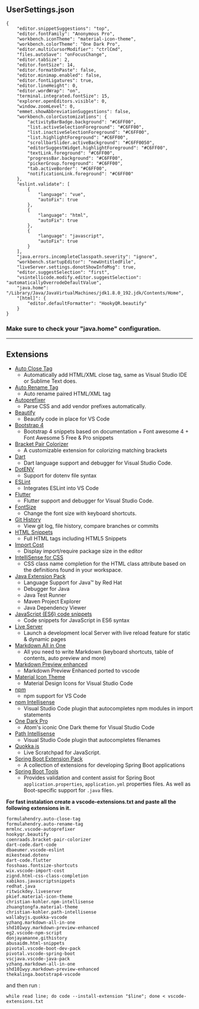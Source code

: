 
## UserSettings.json
```
{
    "editor.snippetSuggestions": "top",
    "editor.fontFamily": "Anonymous Pro",
    "workbench.iconTheme": "material-icon-theme",
    "workbench.colorTheme": "One Dark Pro",
    "editor.multiCursorModifier": "ctrlCmd",
    "files.autoSave": "onFocusChange",
    "editor.tabSize": 2,
    "editor.fontSize": 14,
    "editor.formatOnPaste": false,
    "editor.minimap.enabled": false,
    "editor.fontLigatures": true,
    "editor.lineHeight": 0,
    "editor.wordWrap": "on",
    "terminal.integrated.fontSize": 15,
    "explorer.openEditors.visible": 0,
    "window.zoomLevel": 0,
    "emmet.showAbbreviationSuggestions": false,
    "workbench.colorCustomizations": {
        "activityBarBadge.background": "#C6FF00",
        "list.activeSelectionForeground": "#C6FF00",
        "list.inactiveSelectionForeground": "#C6FF00",
        "list.highlightForeground": "#C6FF00",
        "scrollbarSlider.activeBackground": "#C6FF0050",
        "editorSuggestWidget.highlightForeground": "#C6FF00",
        "textLink.foreground": "#C6FF00",
        "progressBar.background": "#C6FF00",
        "pickerGroup.foreground": "#C6FF00",
        "tab.activeBorder": "#C6FF00",
        "notificationLink.foreground": "#C6FF00"
    },
    "eslint.validate": [
        {
            "language": "vue",
            "autoFix": true
        },
        {
            "language": "html",
            "autoFix": true
        },
        {
            "language": "javascript",
            "autoFix": true
        }
    ],
    "java.errors.incompleteClasspath.severity": "ignore",
    "workbench.startupEditor": "newUntitledFile",
    "liveServer.settings.donotShowInfoMsg": true,
    "editor.suggestSelection": "first",
    "vsintellicode.modify.editor.suggestSelection": "automaticallyOverrodeDefaultValue",
    "java.home": "/Library/Java/JavaVirtualMachines/jdk1.8.0_192.jdk/Contents/Home",
    "[html]": {
        "editor.defaultFormatter": "HookyQR.beautify"
    }
}
```

### Make sure to check your "java.home" configuration.

---

## Extensions

- [Auto Close Tag](https://marketplace.visualstudio.com/items?itemName=formulahendry.auto-close-tag)
  - Automatically add HTML/XML close tag, same as Visual Studio IDE or Sublime Text does.
- [Auto Rename Tag](https://marketplace.visualstudio.com/items?itemName=formulahendry.auto-rename-tag)
  - Auto rename paired HTML/XML tag
- [Autoprefixer](https://marketplace.visualstudio.com/items?itemName=mrmlnc.vscode-autoprefixer)
  - Parse CSS and add vendor prefixes automatically.
- [Beautify](https://marketplace.visualstudio.com/items?itemName=HookyQR.beautify)
  - Beautify code in place for VS Code
- [Bootstrap 4](https://marketplace.visualstudio.com/items?itemName=thekalinga.bootstrap4-vscode)
  - Bootstrap 4 snippets based on documentation + Font awesome 4 + Font Awesome 5 Free & Pro snippets
- [Bracket Pair Colorizer](https://marketplace.visualstudio.com/items?itemName=CoenraadS.bracket-pair-colorizer)
  - A customizable extension for colorizing matching brackets
- [Dart](https://marketplace.visualstudio.com/items?itemName=Dart-Code.dart-code)
  - Dart language support and debugger for Visual Studio Code.
- [DotENV](https://marketplace.visualstudio.com/items?itemName=mikestead.dotenv)
  - Support for dotenv file syntax
- [ESLint](https://marketplace.visualstudio.com/items?itemName=dbaeumer.vscode-eslint)
  - Integrates ESLint into VS Code
- [Flutter](https://marketplace.visualstudio.com/items?itemName=Dart-Code.flutter)
  - Flutter support and debugger for Visual Studio Code.
- [FontSize](https://marketplace.visualstudio.com/items?itemName=fosshaas.fontsize-shortcuts)
  - Change the font size with keyboard shortcuts.
- [Git History](https://marketplace.visualstudio.com/items?itemName=donjayamanne.githistory)
  - View git log, file history, compare branches or commits
- [HTML Snippets](https://marketplace.visualstudio.com/items?itemName=abusaidm.html-snippets)
  - Full HTML tags including HTML5 Snippets
- [Import Cost](https://marketplace.visualstudio.com/items?itemName=wix.vscode-import-cost)
  - Display import/require package size in the editor
- [IntelliSense for CSS](https://marketplace.visualstudio.com/items?itemName=Zignd.html-css-class-completion)
  - CSS class name completion for the HTML class attribute based on the definitions found in your workspace.
- [Java Extension Pack](https://marketplace.visualstudio.com/items?itemName=vscjava.vscode-java-pack)
  -  Language Support for Java™ by Red Hat
  -  Debugger for Java
  -  Java Test Runner
  -  Maven Project Explorer
  -  Java Dependency Viewer
- [JavaScript (ES6) code snippets](https://marketplace.visualstudio.com/items?itemName=xabikos.JavaScriptSnippets)
  - Code snippets for JavaScript in ES6 syntax
- [Live Server](https://marketplace.visualstudio.com/items?itemName=ritwickdey.LiveServer)
  - Launch a development local Server with live reload feature for static & dynamic pages
- [Markdown All in One](https://marketplace.visualstudio.com/items?itemName=yzhang.markdown-all-in-one)
  - All you need to write Markdown (keyboard shortcuts, table of contents, auto preview and more)
- [Markdown Preview enhanced](https://marketplace.visualstudio.com/items?itemName=shd101wyy.markdown-preview-enhanced)
  - Markdown Preview Enhanced ported to vscode
- [Material Icon Theme](https://marketplace.visualstudio.com/items?itemName=PKief.material-icon-theme)
  - Material Design Icons for Visual Studio Code
- [npm](https://marketplace.visualstudio.com/items?itemName=eg2.vscode-npm-script)
  - npm support for VS Code
- [npm Intellisense](https://marketplace.visualstudio.com/items?itemName=christian-kohler.npm-intellisense)
  - Visual Studio Code plugin that autocompletes npm modules in import statements
- [One Dark Pro](https://marketplace.visualstudio.com/items?itemName=zhuangtongfa.Material-theme)
  - Atom's iconic One Dark theme for Visual Studio Code
- [Path Intellisense](https://marketplace.visualstudio.com/items?itemName=christian-kohler.path-intellisense)
  - Visual Studio Code plugin that autocompletes filenames
- [Quokka.js](https://marketplace.visualstudio.com/items?itemName=WallabyJs.quokka-vscode)
  - Live Scratchpad for JavaScript.
- [Spring Boot Extension Pack](https://marketplace.visualstudio.com/items?itemName=Pivotal.vscode-boot-dev-pack)
  - A collection of extensions for developing Spring Boot applications
- [Spring Boot Tools](https://marketplace.visualstudio.com/items?itemName=Pivotal.vscode-spring-boot)
  - Provides validation and content assist for Spring Boot `application.properties`, `application.yml` properties files. As well as Boot-specific support for `.java` files.

**For fast instalation create a vscode-extensions.txt and paste all the following extensions in it.**

```
formulahendry.auto-close-tag
formulahendry.auto-rename-tag
mrmlnc.vscode-autoprefixer
hookyqr.beautify
coenraads.bracket-pair-colorizer
dart-code.dart-code
dbaeumer.vscode-eslint
mikestead.dotenv
dart-code.flutter
fosshaas.fontsize-shortcuts
wix.vscode-import-cost
zignd.html-css-class-completion
xabikos.javascriptsnippets
redhat.java
ritwickdey.liveserver
pkief.material-icon-theme
christian-kohler.npm-intellisense
zhuangtongfa.material-theme
christian-kohler.path-intellisense
wallabyjs.quokka-vscode
yzhang.markdown-all-in-one
shd101wyy.markdown-preview-enhanced
eg2.vscode-npm-script
donjayamanne.githistory
abusaidm.html-snippets
pivotal.vscode-boot-dev-pack
pivotal.vscode-spring-boot
vscjava.vscode-java-pack
yzhang.markdown-all-in-one
shd101wyy.markdown-preview-enhanced
thekalinga.bootstrap4-vscode
```

and then run :
``` 
while read line; do code --install-extension "$line"; done < vscode-extensions.txt
```